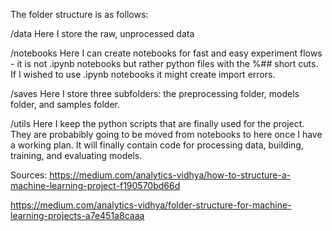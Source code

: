 The folder structure is as follows:

/data
Here I store the raw, unprocessed data

/notebooks
Here I can create notebooks for fast and easy experiment flows - it is not .ipynb notebooks but rather python files with the %## short cuts. If I wished to use .ipynb notebooks it might create import errors.

/saves
Here I store three subfolders: the preprocessing folder, models folder, and samples folder.

/utils
Here I keep the python scripts that are finally used for the project. They are probabibly going to be moved from notebooks to here once I have a working plan. It will finally contain code for processing data, building, training, and evaluating models.

Sources:
https://medium.com/analytics-vidhya/how-to-structure-a-machine-learning-project-f190570bd66d

https://medium.com/analytics-vidhya/folder-structure-for-machine-learning-projects-a7e451a8caaa